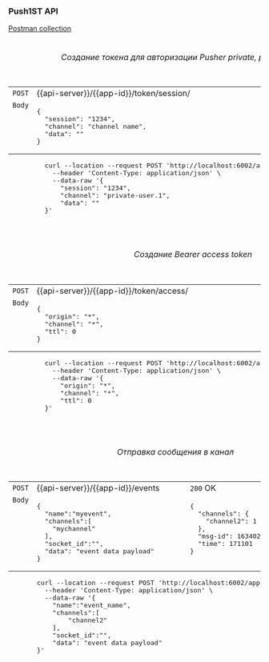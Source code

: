 ### Push1ST API

[Postman collection](Push1ST-API.postman_collection.json)

<table>
  <caption><h6>Создание токена для авторизации Pusher private, presence каналах</h6></caption>
 <tr>
   <td><code>POST</code></td><td>{{api-server}}/{{app-id}}/token/session/</td><td><code>200</code> OK</td>
 </tr>
 <tr>
   <td valign=top><code>Body</code></td>
   <td>
     <pre>{
  "session": "1234",
  "channel": "channel name",
  "data": ""
}
</pre>
   </td>
   <td  valign=top><code>token-string</code></td>
  </tr>
  <tfoot>
    <tr>
       <td></td>
      <td colspan=2>
<pre>
  curl --location --request POST 'http://localhost:6002/apps/app-test/token/session/' \
    --header 'Content-Type: application/json' \
    --data-raw '{
      "session": "1234",
      "channel": "private-user.1",
      "data": ""
  }'</code>
      </td>
    </tr>
  <tfoot>
</table>


<table>
  <caption><h6>Создание Bearer access token</h6></caption>
 <tr>
   <td><code>POST</code></td><td>{{api-server}}/{{app-id}}/token/access/</td><td><code>200</code> OK</td>
 </tr>
 <tr>
   <td valign=top><code>Body</code></td>
   <td>
     <pre>{
  "origin": "*",
  "channel": "*",
  "ttl": 0
}
</pre>
   </td>
   <td  valign=top><code>token-string</code></td>
  </tr>
  <tfoot>
    <tr>
       <td></td>
      <td colspan=2>
<pre>
  curl --location --request POST 'http://localhost:6002/apps/app-test/token/access/' \
    --header 'Content-Type: application/json' \
    --data-raw '{
      "origin": "*",
      "channel": "*",
      "ttl": 0
  }'</code>
      </td>
    </tr>
  <tfoot>
</table>


  
<table>
  <caption><h6>Отправка сообщения в канал</h6></caption>
 <tr>
   <td><code>POST</code></td><td>{{api-server}}/{{app-id}}/events</td><td><code>200</code> OK</td>
 </tr>
 <tr>
   <td valign=top><code>Body</code></td>
   <td>
     <pre>{
  "name":"myevent",
  "channels":[
    "mychannel"
  ],
  "socket_id":"",
  "data": "event data payload"
}</pre>
   </td>
   <td  valign=top><pre>{
  "channels": {
    "channel2": 1
  },
  "msg-id": 1634029747778812625,
  "time": 171101
}</pre></td>
  </tr>
  <tfoot>
    <tr>
       <td></td>
      <td colspan=2>
<pre>curl --location --request POST 'http://localhost:6002/apps/app-test/events' \
  --header 'Content-Type: application/json' \
  --data-raw '{
    "name":"event_name",
    "channels":[
        "channel2"
    ],
    "socket_id":"",
    "data": "event data payload"
}'</code>
      </td>
    </tr>
  <tfoot>
</table>
